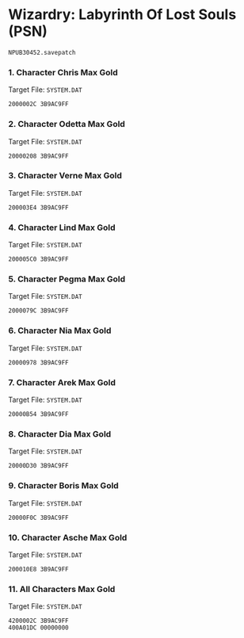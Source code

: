 #  Wizardry: Labyrinth Of Lost Souls (PSN) 

`NPUB30452.savepatch`

### 1. Character Chris Max Gold

Target File: `SYSTEM.DAT`

```
2000002C 3B9AC9FF
```

### 2. Character Odetta Max Gold

Target File: `SYSTEM.DAT`

```
20000208 3B9AC9FF
```

### 3. Character Verne Max Gold

Target File: `SYSTEM.DAT`

```
200003E4 3B9AC9FF
```

### 4. Character Lind Max Gold

Target File: `SYSTEM.DAT`

```
200005C0 3B9AC9FF
```

### 5. Character Pegma Max Gold

Target File: `SYSTEM.DAT`

```
2000079C 3B9AC9FF
```

### 6. Character Nia Max Gold

Target File: `SYSTEM.DAT`

```
20000978 3B9AC9FF
```

### 7. Character Arek Max Gold

Target File: `SYSTEM.DAT`

```
20000B54 3B9AC9FF
```

### 8. Character Dia Max Gold

Target File: `SYSTEM.DAT`

```
20000D30 3B9AC9FF
```

### 9. Character Boris Max Gold

Target File: `SYSTEM.DAT`

```
20000F0C 3B9AC9FF
```

### 10. Character Asche Max Gold

Target File: `SYSTEM.DAT`

```
200010E8 3B9AC9FF
```

### 11. All Characters Max Gold

Target File: `SYSTEM.DAT`

```
4200002C 3B9AC9FF
400A01DC 00000000
```


